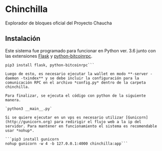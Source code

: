 # Chinchilla
Explorador de bloques oficial del Proyecto Chaucha

## Instalación

Este sistema fue programado para funcionar en Python ver. 3.6 junto con las extensiones [Flask](http://flask.pocoo.org) y [python-bitcoinrpc](https://github.com/jgarzik/python-bitcoinrpc).

```sudo apt-get install pip3
pip3 install flask, python-bitcoinrpc```

Luego de esto, es necesario ejecutar la wallet en modo **-server -daemon -txindex** y se debe incluir la configuración para la comunicación RPC en el archivo *config.py* dentro de la carpeta chinchilla.

Para finalizar, se ejecuta el código con python de la siguiente manera.

`python3 __main__.py`

Si se quiere ejecutar en un vps es necesario utilizar [Gunicorn](http://gunicorn.org) para redirigir el flujo web a la ip del servidor. Para mantener en funcionamiento el sistema es recomendable usar *nohup*.

```pip3 install gunicorn
nohup gunicorn -w 4 -b 127.0.0.1:4000 chinchilla:app```